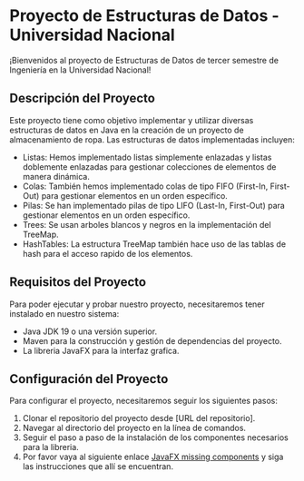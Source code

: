 # Proyecto de Estructuras de Datos - Universidad Nacional
¡Bienvenidos al proyecto de Estructuras de Datos de tercer semestre de Ingeniería en la Universidad Nacional!

## Descripción del Proyecto
Este proyecto tiene como objetivo implementar y utilizar diversas estructuras de datos en Java en la creación de un proyecto de almacenamiento de ropa. Las estructuras de datos implementadas incluyen:

- Listas: Hemos implementado listas simplemente enlazadas y listas doblemente enlazadas para gestionar colecciones de elementos de manera dinámica.
- Colas: También hemos implementado colas de tipo FIFO (First-In, First-Out) para gestionar elementos en un orden específico.
- Pilas: Se han implementado pilas de tipo LIFO (Last-In, First-Out) para gestionar elementos en un orden específico.
- Trees: Se usan arboles blancos y negros en la implementación del TreeMap.
- HashTables: La estructura TreeMap también hace uso de las tablas de hash para el acceso rapido de los elementos.

## Requisitos del Proyecto
Para poder ejecutar y probar nuestro proyecto, necesitaremos tener instalado en nuestro sistema:

- Java JDK 19 o una versión superior.
- Maven para la construcción y gestión de dependencias del proyecto.
- La libreria JavaFX para la interfaz grafica.
## Configuración del Proyecto
Para configurar el proyecto, necesitaremos seguir los siguientes pasos:

1. Clonar el repositorio del proyecto desde [URL del repositorio].
2. Navegar al directorio del proyecto en la línea de comandos.
3. Seguir el paso a paso de la instalación de los componentes necesarios para la libreria.
4. Por favor vaya al siguiente enlace [JavaFX missing components](https://medium.com/codex/solved-error-javafx-runtime-components-are-missing-and-are-required-to-run-this-application-ec4779eb796d) y siga las instrucciones que allí se encuentran.
